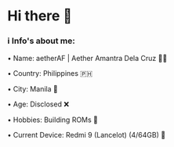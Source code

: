 # Hi there 👋 #

### ℹ️ Info's about me: 

• Name: aetherAF | Aether Amantra Dela Cruz 🚶‍♂️

• Country: Philippines 🇵🇭

• City: Manila 🌇

• Age: Disclosed ❌

• Hobbies: Building ROMs 👾

• Current Device: Redmi 9 (Lancelot) (4/64GB) 📱
